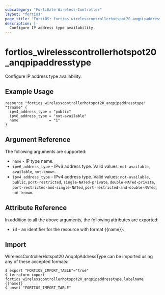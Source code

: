 ```yaml
---
subcategory: "FortiGate Wireless-Controller"
layout: "fortios"
page_title: "FortiOS: fortios_wirelesscontrollerhotspot20_anqpipaddresstype"
description: |-
  Configure IP address type availability.
---
```


# fortios_wirelesscontrollerhotspot20_anqpipaddresstype
Configure IP address type availability.

## Example Usage

```hcl
resource "fortios_wirelesscontrollerhotspot20_anqpipaddresstype" "trname" {
  ipv4_address_type = "public"
  ipv6_address_type = "not-available"
  name              = "1"
}
```

## Argument Reference

The following arguments are supported:

* `name` - IP type name.
* `ipv6_address_type` - IPv6 address type. Valid values: `not-available`, `available`, `not-known`.
* `ipv4_address_type` - IPv4 address type. Valid values: `not-available`, `public`, `port-restricted`, `single-NATed-private`, `double-NATed-private`, `port-restricted-and-single-NATed`, `port-restricted-and-double-NATed`, `not-known`.


## Attribute Reference

In addition to all the above arguments, the following attributes are exported:
* `id` - an identifier for the resource with format {{name}}.

## Import

WirelessControllerHotspot20 AnqpIpAddressType can be imported using any of these accepted formats:
```
$ export "FORTIOS_IMPORT_TABLE"="true"
$ terraform import fortios_wirelesscontrollerhotspot20_anqpipaddresstype.labelname {{name}}
$ unset "FORTIOS_IMPORT_TABLE"
```
